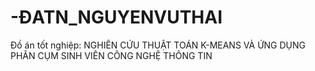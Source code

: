# -ĐATN_NGUYENVUTHAI
Đồ án tốt nghiệp: NGHIÊN CỨU THUẬT TOÁN K-MEANS VÀ ỨNG DỤNG PHÂN CỤM SINH VIÊN CÔNG NGHỆ THÔNG TIN
